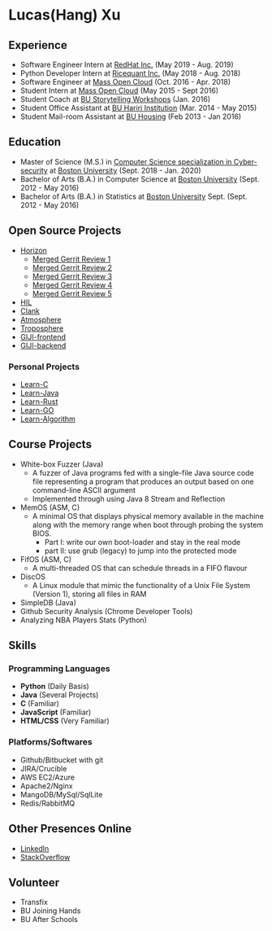 # Lucas(Hang) Xu

## Experience

* Software Engineer Intern at [RedHat Inc.](https://www.redhat.com/en) (May 2019 - Aug. 2019)
* Python Developer Intern at [Ricequant Inc.](https://www.ricequant.com/) (May 2018 - Aug. 2018)
* Software Engineer at [Mass Open Cloud](https://massopen.cloud/) (Oct. 2016 - Apr. 2018)
* Student Intern at [Mass Open Cloud](https://massopen.cloud/) (May 2015 - Sept 2016)
* Student Coach at [BU Storytelling Workshops](https://combeyond.bu.edu/workshop/data-narrative/) (Jan. 2016)
* Student Office Assistant at [BU Hariri Institution](https://www.bu.edu/hic/) (Mar. 2014 - May 2015)
* Student Mail-room Assistant at [BU Housing](https://www.bu.edu/housing/) (Feb 2013 - Jan 2016)

## Education

* Master of Science (M.S.) in [Computer Science specialization in Cyber-security](https://www.bu.edu/cs/masters/program/cyber-security/) at [Boston University](https://www.bu.edu/) (Sept. 2018 - Jan. 2020)
* Bachelor of Arts (B.A.) in Computer Science at [Boston University](https://www.bu.edu/) (Sept. 2012 - May 2016)
* Bachelor of Arts (B.A.) in Statistics at [Boston University](https://www.bu.edu/) Sept. (Sept. 2012 - May 2016)

## Open Source Projects

* [Horizon](https://docs.openstack.org/horizon/latest/)
  * [Merged Gerrit Review 1](https://review.openstack.org/#/c/449317/)
  * [Merged Gerrit Review 2](https://review.openstack.org/#/c/401361/)
  * [Merged Gerrit Review 3](https://review.openstack.org/#/c/190253/)
  * [Merged Gerrit Review 4](https://review.openstack.org/#/c/438074/)
  * [Merged Gerrit Review 5](https://review.openstack.org/#/c/438038/)
* [HIL](https://github.com/CCI-MOC/hil)
* [Clank](https://github.com/cyverse/clank)
* [Atmosphere](https://github.com/cyverse/atmosphere)
* [Troposphere](https://github.com/cyverse/troposphere)
* [GIJI-frontend](https://github.com/CCI-MOC/giji-frontend)
* [GIJI-backend](https://github.com/CCI-MOC/giji-backend)

### Personal Projects

* [Learn-C](https://github.com/xuhang57/Learn-C)
* [Learn-Java](https://github.com/xuhang57/Learn-JAVA)
* [Learn-Rust](https://github.com/xuhang57/Learn-RUST)
* [Learn-GO](https://github.com/xuhang57/Learn-GO)
* [Learn-Algorithm](https://github.com/xuhang57/Learn-Algorithms)

## Course Projects

* White-box Fuzzer (Java)
  * A fuzzer of Java programs fed with a single-file Java source code file representing a program that produces an output based on one command-line ASCII argument
  * Implemented through using Java 8 Stream and Reflection
* MemOS (ASM, C)
  * A minimal OS that displays physical memory available in the machine along with the memory range when boot through probing the system BIOS.
    * Part I: write our own boot-loader and stay in the real mode
    * part II: use grub (legacy) to jump into the protected mode
* FifOS (ASM, C)
  * A multi-threaded OS that can schedule threads in a FIFO flavour
* DiscOS
  * A Linux module that mimic the functionality of a Unix File System (Version 1), storing all files in RAM
* SimpleDB (Java)
* Github Security Analysis (Chrome Developer Tools)
* Analyzing NBA Players Stats (Python)

## Skills

### Programming Languages

* **Python** (Daily Basis)
* **Java** (Several Projects)
* **C** (Familiar)
* **JavaScript** (Familiar)
* **HTML/CSS** (Very Familiar)

### Platforms/Softwares

* Github/Bitbucket with git
* JIRA/Crucible
* AWS EC2/Azure
* Apache2/Nginx
* MangoDB/MySql/SqlLite
* Redis/RabbitMQ

## Other Presences Online

* [LinkedIn](https://linkedin.com/in/hangxulucas/)
* [StackOverflow](https://stackoverflow.com/users/8379419/lucas-h-xu)

## Volunteer

* Transfix
* BU Joining Hands
* BU After Schools
